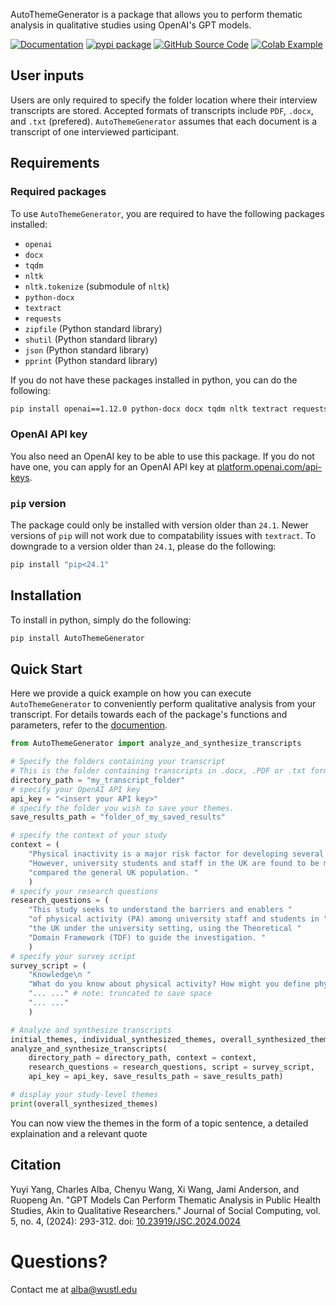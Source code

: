AutoThemeGenerator is a package that allows you to perform thematic analysis in qualitative studies using OpenAI's GPT models. 


[![Documentation](https://img.shields.io/badge/Documentation-v0.1.9-orange)](https://cja5553.github.io/ReadTheDocs_AutoThemeGenerator/) [![pypi package](https://img.shields.io/badge/pypi_package-v0.1.9-brightgreen)](https://pypi.org/project/AutoThemeGenerator/) [![GitHub Source Code](https://img.shields.io/badge/github_source_code-source_code?logo=github&color=green)](https://github.com/cja5553/AutoThemeGenerator) [![Colab Example](https://img.shields.io/badge/-Colab_Example-grey?logo=google&logoColor=F9AB00)](https://colab.research.google.com/drive/1BoAI-QNL-yL8j8hUJ3K8cJkbyp4spoQ3)


## User inputs
Users are only required to specify the folder location where their interview transcripts are stored. Accepted formats of transcripts include `PDF`, `.docx`, and `.txt` (prefered). `AutoThemeGenerator` assumes that each document is a transcript of one interviewed participant.

## Requirements
### Required packages
To use `AutoThemeGenerator`, you are required to have the following packages installed:  
- `openai`  
- `docx`    
- `tqdm`    
- `nltk`    
- `nltk.tokenize` (submodule of `nltk`)   
- `python-docx`  
- `textract`  
- `requests`  
- `zipfile` (Python standard library)   
- `shutil`  (Python standard library)  
- `json`  (Python standard library)  
- `pprint`  (Python standard library)  

If you do not have these packages installed in python, you can do the following:
```bash
pip install openai==1.12.0 python-docx docx tqdm nltk textract requests
```
### OpenAI API key
You also need an OpenAI key to be able to use this package. If you do not have one, you can apply for an OpenAI API key at [platform.openai.com/api-keys](https://platform.openai.com/api-keys). 


### `pip` version  
The package could only be installed with version older than `24.1`. Newer versions of `pip` will not work due to compatability issues with `textract`. To downgrade to a version older than `24.1`, please do the following:
```bash
pip install "pip<24.1"
```

## Installation
To install in python, simply do the following: 
```bash
pip install AutoThemeGenerator
```

## Quick Start
Here we provide a quick example on how you can execute `AutoThemeGenerator` to conveniently perform qualitative analysis from your transcript. For details towards each of the package's functions and parameters, refer to the [documention](https://cja5553.github.io/ReadTheDocs_AutoThemeGenerator/). 
```python
from AutoThemeGenerator import analyze_and_synthesize_transcripts

# Specify the folders containing your transcript
# This is the folder containing transcripts in .docx, .PDF or .txt format
directory_path = "my_transcript_folder"
# specify your OpenAI API key
api_key = "<insert your API key>"
# specify the folder you wish to save your themes. 
save_results_path = "folder_of_my_saved_results"

# specify the context of your study
context = (
    "Physical inactivity is a major risk factor for developing several chronic illness. "
    "However, university students and staff in the UK are found to be more physically inactive "
    "compared the general UK population. "
    )
# specify your research questions
research_questions = (
    "This study seeks to understand the barriers and enablers "
    "of physical activity (PA) among university staff and students in "
    "the UK under the university setting, using the Theoretical "
    "Domain Framework (TDF) to guide the investigation. "
    )
# specify your survey script
survey_script = (
    "Knowledge\n "
    "What do you know about physical activity? How might you define physical activity? "
    "... ..." # note: truncated to save space
    "... ..." 
    )

# Analyze and synthesize transcripts
initial_themes, individual_synthesized_themes, overall_synthesized_themes = \
analyze_and_synthesize_transcripts(
    directory_path = directory_path, context = context,
    research_questions = research_questions, script = survey_script,
    api_key = api_key, save_results_path = save_results_path)

# display your study-level themes
print(overall_synthesized_themes)
```
You can now view the themes in the form of a topic sentence, a detailed explaination and a relevant quote

## Citation
Yuyi Yang, Charles Alba, Chenyu Wang, Xi Wang, Jami Anderson, and Ruopeng An. "GPT Models Can Perform Thematic Analysis in Public Health Studies, Akin to Qualitative Researchers." Journal of Social Computing, vol. 5, no. 4, (2024): 293-312. doi: [10.23919/JSC.2024.0024](https://doi.org/10.23919/JSC.2024.0024)

# Questions?

Contact me at [alba@wustl.edu](mailto:alba@wustl.edu)
